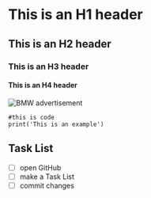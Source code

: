 # This is an H1 header
## This is an H2 header
### This is an H3 header
#### This is an H4 header


![BMW advertisement](https://mediapool.bmwgroup.com/cache/P9/201604/P90214575/P90214575-hallo-zukunft-die-jubilaeumskampagne-von-bmw-deutschland-printanzeige-04-2016-2120px.jpg)

```
#this is code
print('This is an example')

```

## Task List 
- [ ] open GitHub
- [ ] make a Task List
- [ ] commit changes
